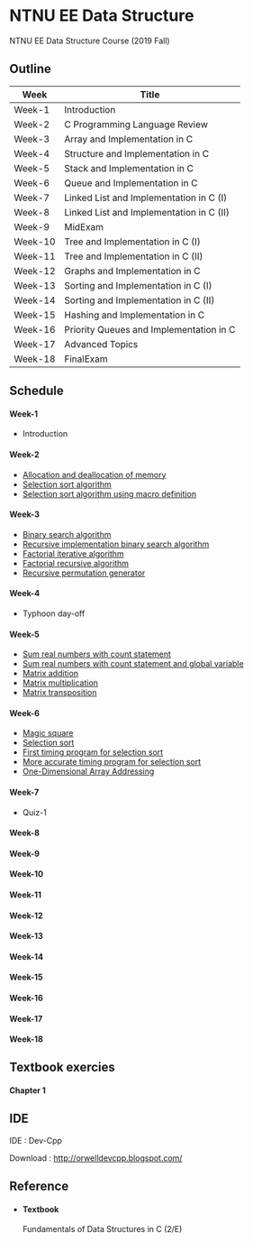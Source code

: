 # NTNU EE Data Structure
NTNU EE Data Structure Course (2019 Fall)

## Outline
|Week|Title|
|-|-|
|Week-1|Introduction|
|Week-2|C Programming Language Review|
|Week-3|Array and Implementation in C|
|Week-4|Structure and Implementation in C|
|Week-5|Stack and Implementation in C|
|Week-6|Queue and Implementation in C|
|Week-7|Linked List and Implementation in C (I)|
|Week-8|Linked List and Implementation in C (II)|
|Week-9|MidExam|
|Week-10|Tree and Implementation in C (I)|
|Week-11|Tree and Implementation in C (II)|
|Week-12|Graphs and Implementation in C|
|Week-13|Sorting and Implementation in C (I)|
|Week-14|Sorting and Implementation in C (II)|
|Week-15|Hashing and Implementation in C|
|Week-16|Priority Queues and Implementation in C|
|Week-17|Advanced Topics|
|Week-18|FinalExam|

## Schedule
#### Week-1
* Introduction
#### Week-2
* [Allocation and deallocation of memory](Week-2/Allocation-and-deallocation-of-memory.c)
* [Selection sort algorithm](Week-2/Selection-sort-algorithm.c)
* [Selection sort algorithm using macro definition](Week-2/Selection-sort-algorithm-using-macro-definition.c)
#### Week-3
* [Binary search algorithm](Week-3/Binary-search-algorithm.c)
* [Recursive implementation binary search algorithm](Week-3/Recursive-implementation-binary-search-algorithm.c)
* [Factorial iterative algorithm](Week-3/Factorial-iterative-algorithm.c)
* [Factorial recursive algorithm](Week-3/Factorial-recursive-algorithm.c)
* [Recursive permutation generator](Week-3/Recursive-permutation-generator.c)
#### Week-4
* Typhoon day-off
#### Week-5
* [Sum real numbers with count statement](Week-5/Sum-real-numbers-with-count-statement.c)
* [Sum real numbers with count statement and global variable](Week-5/Sum-real-numbers-with-count-statement-and-global-variable.c)
* [Matrix addition](Week-5/Matrix-addition.c)
* [Matrix multiplication](Week-5/Matrix-multiplication.c)
* [Matrix transposition](Week-5/Matrix-transposition.c)
#### Week-6
* [Magic square](Week-6/Magic-square.c)
* [Selection sort](Week-6/SelectionSort.h)
* [First timing program for selection sort](Week-6/First-timing-program-for-selection-sort.c)
* [More accurate timing program for selection sort](Week-6/More-accurate-timing-program-for-selection-sort.c)
* [One-Dimensional Array Addressing](Week-6/One-Dimensional-Array-Addressing.c)
#### Week-7
* Quiz-1
#### Week-8

#### Week-9

#### Week-10

#### Week-11

#### Week-12

#### Week-13

#### Week-14

#### Week-15

#### Week-16

#### Week-17

#### Week-18

## Textbook exercies
#### Chapter 1
## IDE
IDE : Dev-Cpp

Download : http://orwelldevcpp.blogspot.com/

## Reference
* #### Textbook

    Fundamentals of Data Structures in C (2/E)
